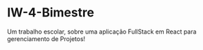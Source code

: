 # IW-4-Bimestre
Um trabalho escolar, sobre uma aplicação FullStack em React para gerenciamento de Projetos!
